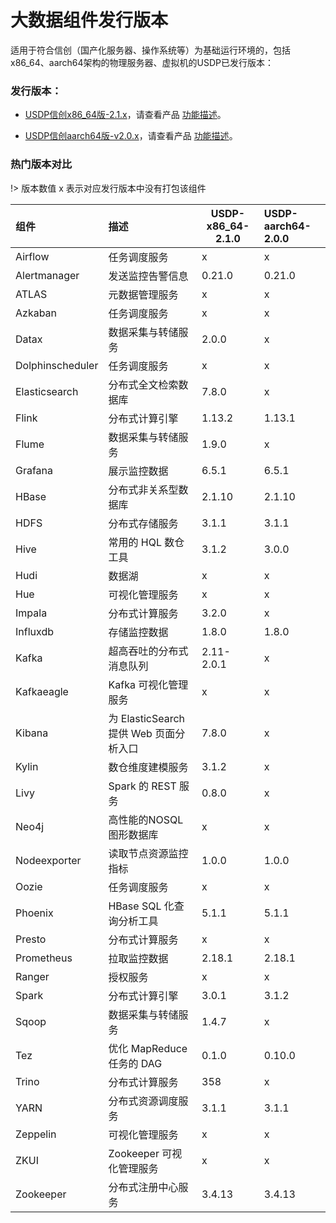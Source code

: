 # 大数据组件发行版本

适用于符合信创（国产化服务器、操作系统等）为基础运行环境的，包括x86_64、aarch64架构的物理服务器、虚拟机的USDP已发行版本：

### 发行版本：

- [USDP信创x86_64版-2.1.x](usdpdc/xc_x86_2.1.x/README)，请查看产品 [功能描述](/usdpdc/xc_x86_2.1.x/release_notes)。

* [USDP信创aarch64版-v2.0.x](usdpdc/xc_arm_2.0.x/README)，请查看产品 [功能描述](/usdpdc/xc_arm_2.0.x/release_notes)。

### 热门版本对比

!> 版本数值 x 表示对应发行版本中没有打包该组件

| 组件             | 描述                                   | USDP-x86_64-2.1.0 | USDP-aarch64-2.0.0 |
| :--------------- | :------------------------------------- | ----------------- | :----------------- |
| Airflow          | 任务调度服务                           | x                 | x                  |
| Alertmanager     | 发送监控告警信息                       | 0.21.0            | 0.21.0             |
| ATLAS            | 元数据管理服务                         | x                 | x                  |
| Azkaban          | 任务调度服务                           | x                 | x                  |
| Datax            | 数据采集与转储服务                     | 2.0.0             | x                  |
| Dolphinscheduler | 任务调度服务                           | x                 | x                  |
| Elasticsearch    | 分布式全文检索数据库                   | 7.8.0             | x                  |
| Flink            | 分布式计算引擎                         | 1.13.2            | 1.13.1             |
| Flume            | 数据采集与转储服务                     | 1.9.0             | x                  |
| Grafana          | 展示监控数据                           | 6.5.1             | 6.5.1              |
| HBase            | 分布式非关系型数据库                   | 2.1.10            | 2.1.10             |
| HDFS             | 分布式存储服务                         | 3.1.1             | 3.1.1              |
| Hive             | 常用的 HQL 数仓工具                    | 3.1.2             | 3.0.0              |
| Hudi             | 数据湖                                 | x                 | x                  |
| Hue              | 可视化管理服务                         | x                 | x                  |
| Impala           | 分布式计算服务                         | 3.2.0             | x                  |
| Influxdb         | 存储监控数据                           | 1.8.0             | 1.8.0              |
| Kafka            | 超高吞吐的分布式消息队列               | 2.11-2.0.1        | x                  |
| Kafkaeagle       | Kafka 可视化管理服务                   | x                 | x                  |
| Kibana           | 为 ElasticSearch 提供 Web 页面分析入口 | 7.8.0             | x                  |
| Kylin            | 数仓维度建模服务                       | 3.1.2             | x                  |
| Livy             | Spark 的 REST 服务                     | 0.8.0             | x                  |
| Neo4j            | 高性能的NOSQL图形数据库                | x                 | x                  |
| Nodeexporter     | 读取节点资源监控指标                   | 1.0.0             | 1.0.0              |
| Oozie            | 任务调度服务                           | x                 | x                  |
| Phoenix          | HBase SQL 化查询分析工具               | 5.1.1             | 5.1.1              |
| Presto           | 分布式计算服务                         | x                 | x                  |
| Prometheus       | 拉取监控数据                           | 2.18.1            | 2.18.1             |
| Ranger           | 授权服务                               | x                 | x                  |
| Spark            | 分布式计算引擎                         | 3.0.1             | 3.1.2              |
| Sqoop            | 数据采集与转储服务                     | 1.4.7             | x                  |
| Tez              | 优化 MapReduce 任务的 DAG              | 0.1.0             | 0.10.0             |
| Trino            | 分布式计算服务                         | 358               | x                  |
| YARN             | 分布式资源调度服务                     | 3.1.1             | 3.1.1              |
| Zeppelin         | 可视化管理服务                         | x                 | x                  |
| ZKUI             | Zookeeper 可视化管理服务               | x                 | x                  |
| Zookeeper        | 分布式注册中心服务                     | 3.4.13            | 3.4.13             |

